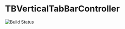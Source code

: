 # TBVerticalTabBarController
[![Build Status](https://travis-ci.org/teambition/TBVerticalTabBarController.svg?branch=master)](https://travis-ci.org/teambition/TBVerticalTabBarController)
